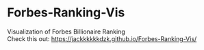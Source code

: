 # Forbes-Ranking-Vis
Visualization of Forbes Billionaire Ranking  
Check this out: https://jackkkkkkdzk.github.io/Forbes-Ranking-Vis/
